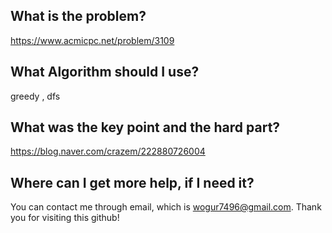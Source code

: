 ## What is the problem?

<https://www.acmicpc.net/problem/3109>

## What Algorithm should I use?

greedy , dfs

## What was the key point and the hard part?

https://blog.naver.com/crazem/222880726004

## Where can I get more help, if I need it?

You can contact me through email, which is wogur7496@gmail.com.
Thank you for visiting this github!

